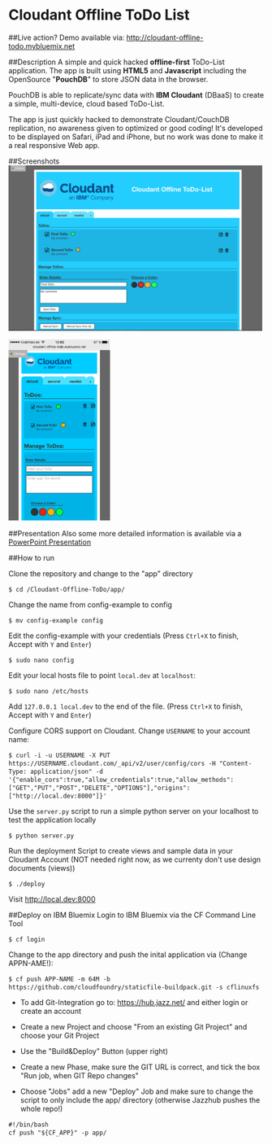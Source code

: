 Cloudant Offline ToDo List
=================

##Live action?
Demo available via: http://cloudant-offline-todo.mybluemix.net

##Description
A simple and quick hacked **offline-first** ToDo-List application.
The app is built using **HTML5** and **Javascript** including the OpenSource "**PouchDB**" to store JSON data in the browser.

PouchDB is able to replicate/sync data with **IBM Cloudant** (DBaaS) to create a simple, multi-device, cloud based ToDo-List.

The app is just quickly hacked to demonstrate Cloudant/CouchDB replication, no awareness given to optimized or good coding! It's developed to be displayed on Safari, iPad and iPhone, but no work was done to make it a real responsive Web app.

##Screenshots
<img src="https://raw.githubusercontent.com/DeMoehn/Cloudant-Offline-ToDo/master/github-data/preview_desktop.png" width="500"/>

<img src="https://raw.githubusercontent.com/DeMoehn/Cloudant-Offline-ToDo/master/github-data/preview_mobile.png" width="200"/>

##Presentation
Also some more detailed information is available via a [PowerPoint Presentation](https://github.com/DeMoehn/Cloudant-Offline-ToDo/blob/master/github-data/offline-todo-example.pptx)

##How to run

Clone the repository and change to the "app" directory

    $ cd /Cloudant-Offline-ToDo/app/

Change the name from config-example to config

    $ mv config-example config

Edit the config-example with your credentials (Press `Ctrl+X` to finish, Accept with `Y` and `Enter`)

    $ sudo nano config

Edit your local hosts file to point `local.dev` at `localhost`:

    $ sudo nano /etc/hosts

Add `127.0.0.1 local.dev` to the end of the file. (Press `Ctrl+X` to finish, Accept with `Y` and `Enter`)

Configure CORS support on Cloudant.  Change `USERNAME` to your account name:

    $ curl -i -u USERNAME -X PUT https://USERNAME.cloudant.com/_api/v2/user/config/cors -H "Content-Type: application/json" -d '{"enable_cors":true,"allow_credentials":true,"allow_methods":["GET","PUT","POST","DELETE","OPTIONS"],"origins":["http://local.dev:8000"]}'

Use the `server.py` script to run a simple python server on your localhost to test the application locally

    $ python server.py

Run the deployment Script to create views and sample data in your Cloudant Account (NOT needed right now, as we currenty don't use design documents (views))

    $ ./deploy

Visit http://local.dev:8000

##Deploy on IBM Bluemix
Login to IBM Bluemix via the CF Command Line Tool

    $ cf login

Change to the app directory and push the inital application via (Change APPN-AME!):

    $ cf push APP-NAME -m 64M -b https://github.com/cloudfoundry/staticfile-buildpack.git -s cflinuxfs


* To add Git-Integration go to: https://hub.jazz.net/ and either login or create an account

* Create a new Project and choose "From an existing Git Project" and choose your Git Project

* Use the "Build&Deploy" Button (upper right)

* Create a new Phase, make sure the GIT URL is correct, and tick the box "Run job, when GIT Repo changes"

* Choose "Jobs" add a new "Deploy" Job and make sure to change the script to only include the app/ directory (otherwise Jazzhub pushes the whole repo!)

```
#!/bin/bash
cf push "${CF_APP}" -p app/
```
